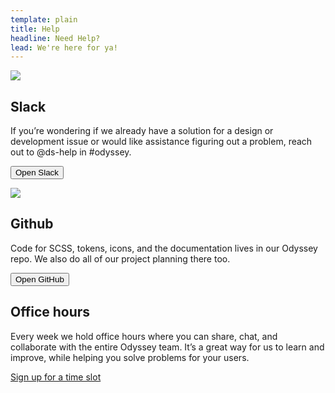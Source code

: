 ```yaml
---
template: plain
title: Help
headline: Need Help?
lead: We're here for ya!
---
```


<section class="overview__help">

<Description>

<img aria-hidden="true" src="/images/icon-slack.svg">

## Slack

If you’re wondering if we already have a solution for a design or development issue or would like assistance figuring out a problem, reach out to @ds-help in #odyssey.

<button class="ods-button">Open Slack</button>

</Description>

<Description>

<img aria-hidden="true" src="/images/icon-github.svg">

## Github

Code for SCSS, tokens, icons, and the documentation lives in our Odyssey repo. We also do all of our project planning there too.

<button class="ods-button">Open GitHub</button>

</Description>

<Description>

## Office hours

Every week we hold office hours where you can share, chat, and collaborate with the entire Odyssey team. It’s a great way for us to learn and improve, while helping you solve problems for your users.

<a href="https://oktawiki.atlassian.net/wiki/spaces/UX/pages/880512140/Odyssey+Office+Hours" target="_blank">Sign up for a time slot</a>

</Description>

</section>
